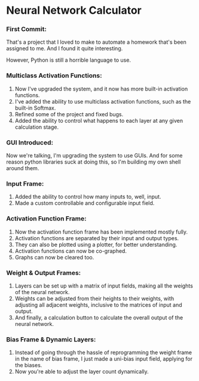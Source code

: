 # Neural Network Calculator

### First Commit:
That's a project that I loved to make to automate a homework that's been assigned to me.
And I found it quite interesting.

However, Python is still a horrible language to use.

### Multiclass Activation Functions:
1. Now I've upgraded the system, and it now has more built-in activation functions.
2. I've added the ability to use multiclass activation functions, such as the built-in Softmax.
3. Refined some of the project and fixed bugs.
4. Added the ability to control what happens to each layer at any given calculation stage.

### GUI Introduced:
Now we're talking, I'm upgrading the system to use GUIs.
And for some reason python libraries suck at doing this, so I'm building my own shell around them.

### Input Frame:
1. Added the ability to control how many inputs to, well, input.
2. Made a custom controllable and configurable input field.

### Activation Function Frame:
1. Now the activation function frame has been implemented mostly fully.
2. Activation functions are separated by their input and output types.
3. They can also be plotted using a plotter, for better understanding.
4. Activation functions can now be co-graphed.
5. Graphs can now be cleared too.

### Weight & Output Frames:
1. Layers can be set up with a matrix of input fields, making all the weights of the neural network.
2. Weights can be adjusted from their heights to their weights, with adjusting all adjacent weights, inclusive to the matrices of input and output.
3. And finally, a calculation button to calculate the overall output of the neural network.

### Bias Frame & Dynamic Layers:
1. Instead of going through the hassle of reprogramming the weight frame in the name of bias frame, I just made a uni-bias input field, applying for the biases.
2. Now you're able to adjust the layer count dynamically.